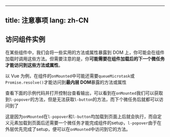 <!--this file is copied from chinese md, remove this comment to update it, or it will be overwritten when next build-->
---
title: 注意事项
lang: zh-CN
---

## 访问组件实例

在某些组件中，我们会将一些实用的方法或属性暴露到 DOM 上，你可能会在组件加载时调用这些方法。但需要注意的是，你**可能需要在组件加载后的下一个微任务才能访问到这些方法或属性**。

以 Vue 为例，在组件的`onMounted`中可能还需要`queueMicrotask`或`Promise.resolve()`才能访问到**最内层 DOM**暴露的方法或属性

查看下面的示例代码并打开控制台查看输出，可以看到在`onMounted`我们可以获取到`l-popover`的方法，但是无法获取`l-button`的方法，而下个微任务后就都可以访问到了

这是因为`onMounted`在`l-popover`和`l-button`均加载到页面上后就会执行，而自定义元素加载到页面后还需要一个微任务才能完成组件的setup，`l-popover`由于在外层优先完成了setup，便可以在`onMounted`中访问到它的方法。

<!-- @Code:instance -->
